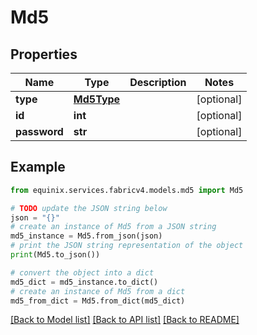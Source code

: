# Md5


## Properties

Name | Type | Description | Notes
------------ | ------------- | ------------- | -------------
**type** | [**Md5Type**](Md5Type.md) |  | [optional] 
**id** | **int** |  | [optional] 
**password** | **str** |  | [optional] 

## Example

```python
from equinix.services.fabricv4.models.md5 import Md5

# TODO update the JSON string below
json = "{}"
# create an instance of Md5 from a JSON string
md5_instance = Md5.from_json(json)
# print the JSON string representation of the object
print(Md5.to_json())

# convert the object into a dict
md5_dict = md5_instance.to_dict()
# create an instance of Md5 from a dict
md5_from_dict = Md5.from_dict(md5_dict)
```
[[Back to Model list]](../README.md#documentation-for-models) [[Back to API list]](../README.md#documentation-for-api-endpoints) [[Back to README]](../README.md)


